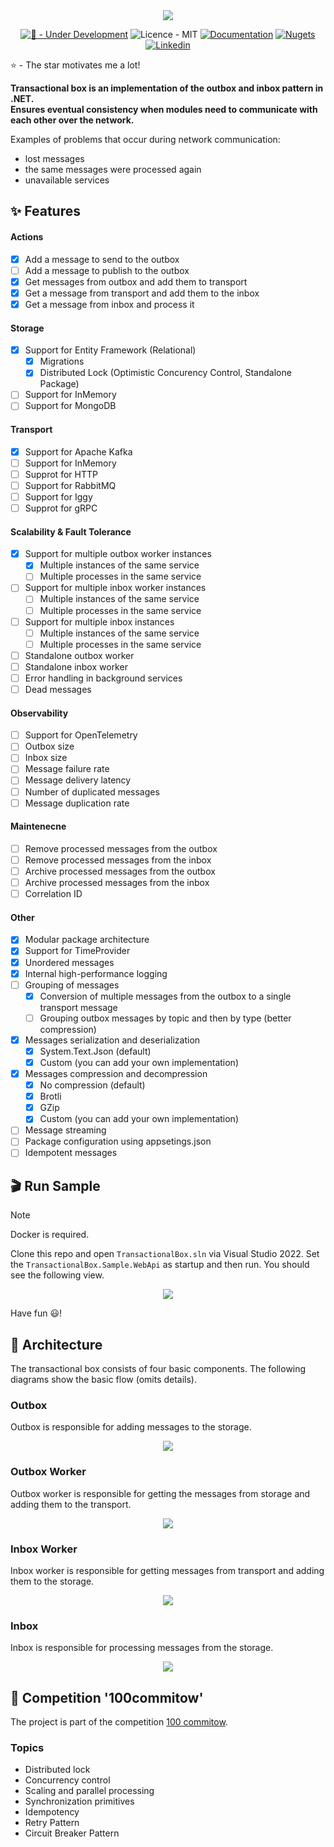 <div align="center">
    <img src="assets/rounded-social-logo.png">
</div>

<div align="center">

[![🚧 - Under Development](https://img.shields.io/badge/🚧-Under_Development-orange)](https://)
![Licence - MIT](https://img.shields.io/badge/Licence-MIT-2ea44f)
[![Documentation](https://img.shields.io/badge/Documentation-2ea44f?logo=googledocs&logoColor=white)](https://transactionalbox.com/)
[![Nugets](https://img.shields.io/badge/Nugets-2ea44f?logo=nuget)](https://www.nuget.org/packages?q=TransactionalBox)
[![Linkedin](https://img.shields.io/badge/Linkedin-2ea44f?logo=linkedin)](https://www.linkedin.com/in/adimiko/)

</div>

:star: - The star motivates me a lot!   

**Transactional box is an implementation of the outbox and inbox pattern in .NET.**   
**Ensures eventual consistency when modules need to communicate with each other over the network.**

Examples of problems that occur during network communication:
- lost messages
- the same messages were processed again
- unavailable services

## ✨ Features
#### Actions
- [x] Add a message to send to the outbox
- [ ] Add a message to publish to the outbox
- [x] Get messages from outbox and add them to transport
- [x] Get a message from transport and add them to the inbox
- [x] Get a message from inbox and process it

#### Storage
- [x] Support for Entity Framework (Relational)
    - [x] Migrations
    - [X] Distributed Lock (Optimistic Concurency Control, Standalone Package)
- [ ] Support for InMemory
- [ ] Support for MongoDB

#### Transport
- [x] Support for Apache Kafka
- [ ] Support for InMemory
- [ ] Supprot for HTTP
- [ ] Support for RabbitMQ
- [ ] Support for Iggy
- [ ] Supprot for gRPC

#### Scalability & Fault Tolerance
- [x] Support for multiple outbox worker instances
    - [x] Multiple instances of the same service 
    - [ ] Multiple processes in the same service
- [ ] Support for multiple inbox worker instances
    - [ ] Multiple instances of the same service 
    - [ ] Multiple processes in the same service
- [ ] Support for multiple inbox instances
    - [ ] Multiple instances of the same service 
    - [ ] Multiple processes in the same service
- [ ] Standalone outbox worker
- [ ] Standalone inbox worker
- [ ] Error handling in background services
- [ ] Dead messages

#### Observability
- [ ] Support for OpenTelemetry
- [ ] Outbox size
- [ ] Inbox size
- [ ] Message failure rate
- [ ] Message delivery latency
- [ ] Number of duplicated messages
- [ ] Message duplication rate

#### Maintenecne
- [ ] Remove processed messages from the outbox
- [ ] Remove processed messages from the inbox
- [ ] Archive processed messages from the outbox
- [ ] Archive processed messages from the inbox
- [ ] Correlation ID

#### Other
- [x] Modular package architecture
- [x] Support for TimeProvider
- [x] Unordered messages
- [X] Internal high-performance logging
- [ ] Grouping of messages
    - [x] Conversion of multiple messages from the outbox to a single transport message
    - [ ] Grouping outbox messages by topic and then by type (better compression)
- [X] Messages serialization and deserialization
    - [X] System.Text.Json (default)
    - [x] Custom (you can add your own implementation)
- [x] Messages compression and decompression
    - [X] No compression (default)
    - [X] Brotli
    - [x] GZip
    - [x] Custom (you can add your own implementation)
- [ ] Message streaming
- [ ] Package configuration using appsetings.json
- [ ] Idempotent messages

## :clapper: Run Sample
> [!NOTE]
> Docker is required.

Clone this repo and open `TransactionalBox.sln` via Visual Studio 2022. Set the `TransactionalBox.Sample.WebApi` as startup and then run. You should see the following view.

<div align="center">
    <img src="assets/samples/web-api-sample.png">
</div>

Have fun :smiley:!

## :european_castle: Architecture
The transactional box consists of four basic components.
The following diagrams show the basic flow (omits details).

### Outbox
Outbox is responsible for adding messages to the storage.
<div align="center">
    <img src="assets/diagrams/diagram-outbox.png">
</div>

### Outbox Worker
Outbox worker is responsible for getting the messages from storage and adding them to the transport.
<div align="center">
    <img src="assets/diagrams/diagram-outbox-worker.png">
</div>

### Inbox Worker
Inbox worker is responsible for getting messages from transport and adding them to the storage.
<div align="center">
    <img src="assets/diagrams/diagram-inbox-worker.png">
</div>

### Inbox 
Inbox is responsible for processing messages from the storage.
<div align="center">
    <img src="assets/diagrams/diagram-inbox.png">
</div>

## :medal_sports: Competition '100commitow'
The project is part of the competition [100 commitow](https://100commitow.pl).

### Topics
- Distributed lock
- Concurrency control
- Scaling and parallel processing
- Synchronization primitives
- Idempotency
- Retry Pattern
- Circuit Breaker Pattern
